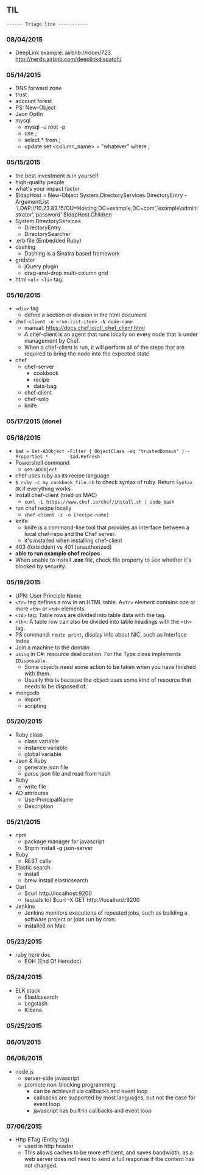 ## TIL

`------ Triage line -----------`
### 08/04/2015
- DeepLink  example: airbnb://room/723 http://nerds.airbnb.com/deeplinkdispatch/

### 05/14/2015
  - DNS forward zone
  - trust
  - account forest
  - PS: New-Object
  - Json OptIn
  - mysql
    - mysql -u root -p <password>
    - use <DB>;
    - select * from <DB>;
    - update <DB> 
      set <column_name> = "whatever"
      where <condition>;
    
### 05/15/2015
  - the best investment is in yourself
  - high-quality people
  - what's your impact factor
  - $ldapHost = New-Object System.DirectoryServices.DirectoryEntry -ArgumentList 'LDAP://10.23.83.15/OU=Hosting,DC=example,DC=com','example\administrator','password'
  $ldapHost.Children
  - System.DirectoryServices
    - DirectoryEntry
    - DirectorySearcher
  - .erb file  (Embedded Ruby)
  - dashing
    - Dashing is a Sinatra based framework
  - gridster
    - jQuery plugin
    - drag-and-drop multi-column grid
  - html `<ul> <li>` tag:

### 05/16/2015
  - `<div>` tag
    - define a section or division in the html document
  - `chef-client -o <run-list-item> -N node-name`
    - manual: https://docs.chef.io/ctl_chef_client.html
    - A chef-client is an agent that runs locally on every node that is under management by Chef. 
    - When a chef-client is run, it will perform all of the steps that are required to bring the node into the expected state
  - chef
    - chef-server
      - cookbook
      - recipe
      - data-bag
    - chef-client
    - chef-solo
    - knife

### 05/17/2015 (done)

### 05/18/2015
  - `$ad = Get-ADObject -Filter { ObjectClass -eq "trustedDomain" } -Properties *        $ad.Refresh`
  - Powershell command
    - `Get-ADObject`
  - chef uses ruby as its recipe language
  - `$ ruby -c my_cookbook_file.rb`  to check syntax of ruby. Return `Syntax OK` if everything works
  - install chef-client (tried on MAC)
    - `curl -L https://www.chef.io/chef/install.sh | sudo bash`
  - run chef recipe locally
    - `chef-client -z -o [recipe-name]`
  - knife
    - knife is a command-line tool that provides an interface between a local chef-repo and the Chef server. 
    - it's installed when installing chef-client
  - 403 (forbidden) vs 401 (unauthorized)
  - **able to run example chef recipes**
  - When unable to install **.exe** file, check file property to see whether it's blocked by security.

### 05/19/2015
  - UPN: User Principle Name
  - `<tr>` tag defines a row in an HTML table. A`<tr>` element contains one or more `<th>` or `<td>` elements.
  - `<td>` tag: Table rows are divided into table data with the <td> tag.
  - `<th>`: A table row can also be divided into table headings with the `<th>` tag.
  - PS command: `route print`, display info about NIC, such as Interface Index
  - Join a machine to the domain
  - `using` in C#: resource deallocation. For the Type class implements `IDisposable`.
    - Some objects need some action to be taken when you have finished with them. 
    - Usually this is because the object uses some kind of resource that needs to be disposed of. 
  - mongodb 
    - import
    - scripting


### 05/20/2015
  - Ruby class
    - class variable
    - instance variable
    - global variable
  - Json & Ruby
    - generate json file
    - parse json file and read from hash
  - Ruby
    - write file
  - AD attributes
    - UserPrincipalName
    - Description

### 05/21/2015
  - npm
    - package manager for javascript
    - $npm install -g json-server
  - Ruby
    - REST calls
  - Elastic search
    - install
    - brew install elasticsearch
  - Curl
    - $curl http://localhost:9200
    - (equals to) $curl -X GET http://localhost:9200
  - Jenkins
    - Jenkins monitors executions of repeated jobs, such as building a software project or jobs run by cron.
    - installed on Mac

### 05/23/2015
  - ruby here doc
    - EOH (End Of Heredoc)

### 05/24/2015
  - ELK stack 
    - Elasticsearch
    - Logstash
    - Kibana

### 05/25/2015


### 06/01/2015  


### 06/08/2015
  - node.js
    - server-side javascript
    - promote non-blocking programming
      - can be achieved via callbacks and event loop
      - callbacks are supported by most languages, but not the case for event loop
      - javascript has built-in callbacks and event loop

### 07/06/2015
  - Http ETag (Entity tag) 
    - used in http header
    - This allows caches to be more efficient, and saves bandwidth, as a web server does not need to send a full response if the content has not changed.
